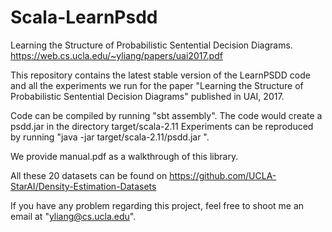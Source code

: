 # Scala-LearnPsdd
Learning the Structure of Probabilistic Sentential Decision Diagrams. https://web.cs.ucla.edu/~yliang/papers/uai2017.pdf

This repository contains the latest stable version of the LearnPSDD code and all the experiments we run for the paper "Learning the Structure of Probabilistic Sentential Decision Diagrams" published in UAI, 2017.

Code can be compiled by running "sbt assembly". The code would create a psdd.jar in the directory target/scala-2.11 Experiments can be reproduced by running "java -jar target/scala-2.11/psdd.jar ". 

We provide manual.pdf as a walkthrough of this library. 

All these 20 datasets can be found on https://github.com/UCLA-StarAI/Density-Estimation-Datasets

If you have any problem regarding this project, feel free to shoot me an email at "yliang@cs.ucla.edu".
